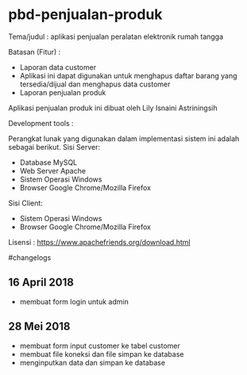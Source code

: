 # pbd-penjualan-produk

Tema/judul : aplikasi penjualan peralatan elektronik rumah tangga

Batasan (Fitur) :
- Laporan data customer 
- Aplikasi ini dapat digunakan untuk menghapus daftar barang yang tersedia/dijual dan menghapus data customer
- Laporan penjualan produk

Aplikasi penjualan produk ini dibuat oleh Lily Isnaini Astriningsih

Development tools :

Perangkat lunak yang digunakan dalam implementasi sistem ini adalah sebagai berikut.
 Sisi Server: 
- Database MySQL 
- Web Server Apache 
- Sistem Operasi Windows 
- Browser Google Chrome/Mozilla Firefox 

Sisi Client: 
- Sistem Operasi Windows 
- Browser Google Chrome/Mozilla Firefox

Lisensi :
https://www.apachefriends.org/download.html

#changelogs

## 16 April 2018

- membuat form login untuk admin 

## 28 Mei 2018

- membuat form input customer ke tabel customer
- membuat file koneksi dan file simpan ke database 
- menginputkan data dan simpan ke database



